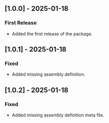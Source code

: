 ## [1.0.0] - 2025-01-18
### First Release
- Added the first release of the package.
## [1.0.1] - 2025-01-18
### Fixed
- Added missing assembly definition.
## [1.0.2] - 2025-01-18
### Fixed
- Added missing assembly definition meta file.